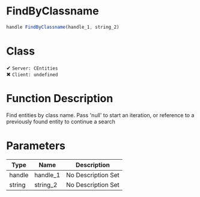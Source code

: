 # FindByClassname
```js
handle FindByClassname(handle_1, string_2)
```
# Class
✔ `Server: CEntities`  
✖ `Client: undefined`  

# Function Description
Find entities by class name. Pass 'null' to start an iteration, or reference to a previously found entity to continue a search
# Parameters
Type|Name|Description
--|--|--
handle|handle_1|No Description Set
string|string_2|No Description Set
